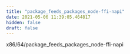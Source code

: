 ```yaml
---
title: "package_feeds_packages_node-ffi-napi"
date: 2021-05-06 11:39:05.464817
hidden: false
draft: false
---
```


x86/64/package_feeds_packages_node-ffi-napi

